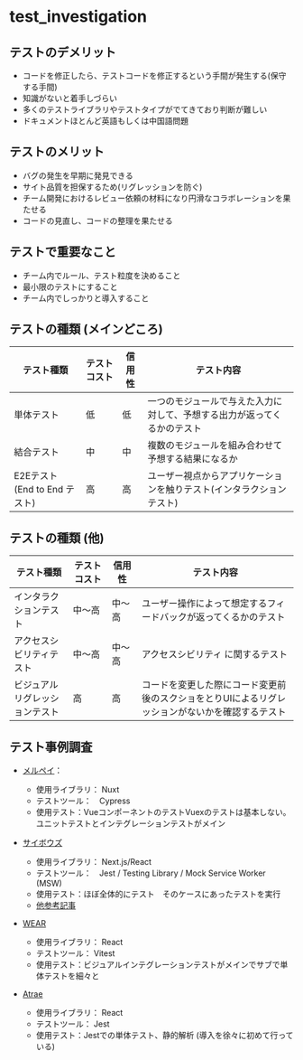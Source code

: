 # test_investigation

## テストのデメリット ##
- コードを修正したら、テストコードを修正するという手間が発生する(保守する手間)
- 知識がないと着手しづらい
- 多くのテストライブラリやテストタイプがでてきており判断が難しい
- ドキュメントほとんど英語もしくは中国語問題

## テストのメリット ##
- バグの発生を早期に発見できる
- サイト品質を担保するため(リグレッションを防ぐ)
- チーム開発におけるレビュー依頼の材料になり円滑なコラボレーションを果たせる
- コードの見直し、コードの整理を果たせる

## テストで重要なこと
- チーム内でルール、テスト粒度を決めること
- 最小限のテストにすること
- チーム内でしっかりと導入すること

## テストの種類 (メインどころ) ##
| テスト種類                   | テストコスト | 信用性 | テスト内容                                                               | 
| ---------------------------- | ------------ | ------ | ------------------------------------------------------------------------ | 
| 単体テスト                   | 低           | 低     | 一つのモジュールで与えた入力に対して、予想する出力が返ってくるかのテスト | 
| 結合テスト                   | 中           | 中     | 複数のモジュールを組み合わせて予想する結果になるか                       | 
| E2Eテスト(End to End テスト) | 高           | 高     | ユーザー視点からアプリケーションを触りテスト(インタラクションテスト)     | 

## テストの種類 (他) ##
| テスト種類                     | テストコスト | 信用性 | テスト内容                                                                                       | 
| ------------------------------ | ------------ | ------ | ------------------------------------------------------------------------------------------------ | 
| インタラクションテスト         | 中〜高       | 中〜高 | ユーザー操作によって想定するフィードバックが返ってくるかのテスト                                 | 
| アクセスシビリティテスト             | 中〜高       | 中〜高 | アクセスシビリティ に関するテスト                                                                 | 
| ビジュアルリグレッションテスト | 高           | 高     | コードを変更した際にコード変更前後のスクショをとりUIによるリグレッションがないかを確認するテスト | 

## テスト事例調査 ##
- [メルペイ](https://engineering.mercari.com/blog/entry/20211208-test-automation-policy-in-merpay-frontend/?utm_source=pocket_saves)：
    - 使用ライブラリ： Nuxt
    - テストツール：　Cypress
    - 使用テスト：VueコンポーネントのテストVuexのテストは基本しない。ユニットテストとインテグレーションテストがメイン

- [サイボウズ](https://blog.cybozu.io/entry/2022/08/29/110000)
    - 使用ライブラリ： Next.js/React
    - テストツール：　Jest / Testing Library / Mock Service Worker (MSW)
    - 使用テスト：ほぼ全体的にテスト　そのケースにあったテストを実行
    - [他参考記事](https://blog.cybozu.io/entry/2022/11/14/120000)

- [WEAR](https://techblog.zozo.com/entry/wear-web-test-config2023)
    - 使用ライブラリ： React
    - テストツール： Vitest
    - 使用テスト：ビジュアルインテグレーションテストがメインでサブで単体テストを細々と

- [Atrae](https://atraetech.hatenablog.com/entry/2022/09/30/105747)
    - 使用ライブラリ： React
    - テストツール： Jest
    - 使用テスト：Jestでの単体テスト、静的解析 (導入を徐々に初めて行っている)




